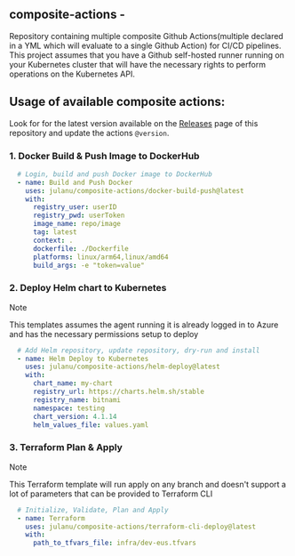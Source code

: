 ## composite-actions - 
Repository containing multiple composite Github Actions(multiple declared in a YML which will evaluate to a single Github Action) for CI/CD pipelines.
This project assumes that you have a Github self-hosted runner running on your Kubernetes cluster that will have the necessary rights to perform operations on the Kubernetes API.
<br/>

## Usage of available composite actions:
Look for for the latest version available on the [Releases](https://github.com/julanu/composite-actions/releases) page of this repository and update the actions `@version`.


### 1. Docker Build & Push Image to DockerHub
```yaml
  # Login, build and push Docker image to DockerHub
  - name: Build and Push Docker
    uses: julanu/composite-actions/docker-build-push@latest
    with:
      registry_user: userID
      registry_pwd: userToken
      image_name: repo/image
      tag: latest
      context: .
      dockerfile: ./Dockerfile
      platforms: linux/arm64,linux/amd64
      build_args: -e "token=value"
```
### 2. Deploy Helm chart to Kubernetes  
> [!NOTE]  
> This templates assumes the agent running it is already logged in to Azure and has the necessary permissions setup to deploy
```yaml
  # Add Helm repository, update repository, dry-run and install
  - name: Helm Deploy to Kubernetes
    uses: julanu/composite-actions/helm-deploy@latest
    with:
      chart_name: my-chart
      registry_url: https://charts.helm.sh/stable
      registry_name: bitnami
      namespace: testing
      chart_version: 4.1.14
      helm_values_file: values.yaml
```
### 3. Terraform Plan & Apply
> [!NOTE]  
> This Terraform template will run apply on any branch and doesn't support a lot of parameters that can be provided to Terraform CLI 
```yaml
  # Initialize, Validate, Plan and Apply 
  - name: Terraform
    uses: julanu/composite-actions/terraform-cli-deploy@latest
    with:
      path_to_tfvars_file: infra/dev-eus.tfvars
```